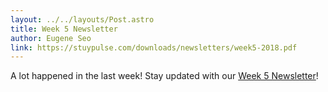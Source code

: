 ```yaml
---
layout: ../../layouts/Post.astro
title: Week 5 Newsletter
author: Eugene Seo
link: https://stuypulse.com/downloads/newsletters/week5-2018.pdf
---
```

A lot happened in the last week! Stay updated with our [Week 5 Newsletter](/downloads/newsletters/week5-2018.pdf)!

